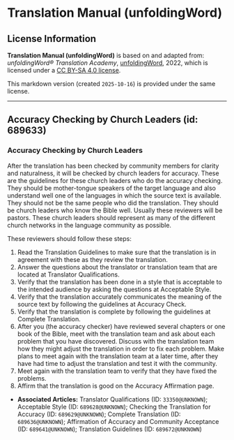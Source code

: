 # Translation Manual (unfoldingWord)

## License Information

**Translation Manual (unfoldingWord)** is based on and adapted from: _unfoldingWord® Translation Academy_, [unfoldingWord](https://unfoldingword.org/utw), 2022, which is licensed under a [CC BY-SA 4.0 license](https://creativecommons.org/licenses/by-sa/4.0/legalcode.en).

This markdown version (created `2025-10-16`) is provided under the same license.



--------------------------------

## Accuracy Checking by Church Leaders (id: 689633)

### Accuracy Checking by Church Leaders

After the translation has been checked by community members for clarity and naturalness, it will be checked by church leaders for accuracy. These are the guidelines for these church leaders who do the accuracy checking. They should be mother\-tongue speakers of the target language and also understand well one of the languages in which the source text is available. They should not be the same people who did the translation. They should be church leaders who know the Bible well. Usually these reviewers will be pastors. These church leaders should represent as many of the different church networks in the language community as possible.

These reviewers should follow these steps:

1. Read the Translation Guidelines to make sure that the translation is in agreement with these as they review the translation.
2. Answer the questions about the translator or translation team that are located at Translator Qualifications.
3. Verify that the translation has been done in a style that is acceptable to the intended audience by asking the questions at Acceptable Style.
4. Verify that the translation accurately communicates the meaning of the source text by following the guidelines at Accuracy Check.
5. Verify that the translation is complete by following the guidelines at Complete Translation.
6. After you (the accuracy checker) have reviewed several chapters or one book of the Bible, meet with the translation team and ask about each problem that you have discovered. Discuss with the translation team how they might adjust the translation in order to fix each problem. Make plans to meet again with the translation team at a later time, after they have had time to adjust the translation and test it with the community.
7. Meet again with the translation team to verify that they have fixed the problems.
8. Affirm that the translation is good on the Accuracy Affirmation page.

* **Associated Articles:** Translator Qualifications (ID: `33350@UNKNOWN`); Acceptable Style (ID: `689628@UNKNOWN`); Checking the Translation for Accuracy (ID: `689629@UNKNOWN`); Complete Translation (ID: `689636@UNKNOWN`); Affirmation of Accuracy and Community Acceptance (ID: `689641@UNKNOWN`); Translation Guidelines (ID: `689672@UNKNOWN`)

